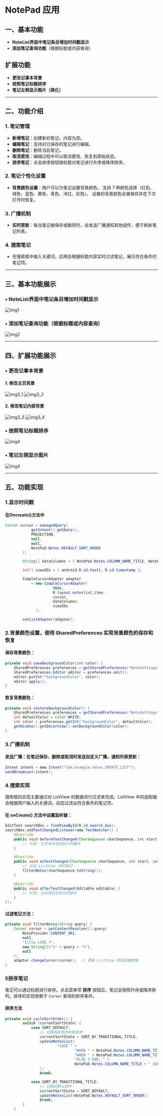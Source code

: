 # **NotePad 应用**

## 一、基本功能
- **NoteList界面中笔记条目增加时间戳显示**
- **添加笔记查询功能**（根据标题或内容查询）

## 扩展功能
- **更改记事本背景**
- **按照笔记标题排序**
- **笔记左侧显示图片（美化）**

---

## 二、功能介绍

### 1. 笔记管理
- **新增笔记**：创建新的笔记，内容为空。
- **编辑笔记**：支持对已保存的笔记进行编辑。
- **删除笔记**：删除当前笔记。
- **取消更改**：编辑过程中可以取消更改，恢复到原始状态。
- **排序笔记**：点击排序按钮按标题对笔记进行升序或降序排序。

### 2. 笔记个性化设置
- **背景颜色设置**：用户可以为笔记设置背景颜色。
  支持 7 种颜色选择（红色、绿色、蓝色、黄色、青色、洋红、灰色）。
  设置的背景颜色会被保存并在下次打开时恢复。

### 3. 广播机制
- **实时更新**：每当笔记被保存或删除时，会发送广播通知其他组件，便于刷新笔记列表。

### 4. 搜索笔记
- 在搜索框中输入关键词，应用会根据标题内容实时过滤笔记，展示符合条件的笔记项。

---

## 三、基本功能展示

### • **NoteList界面中笔记条目增加时间戳显示**
![img1](app/src/main/java/com/example/android/notepad/img_readme/img1.png)

### • **添加笔记查询功能（根据标题或内容查询）**
![img2](app/src/main/java/com/example/android/notepad/img_readme/img2.png)

---

## 四、扩展功能展示

### • **更改记事本背景**

#### 1. 修改主页背景
![img3_1](app/src/main/java/com/example/android/notepad/img_readme/img3_1.png)
![img3_2](app/src/main/java/com/example/android/notepad/img_readme/img3_2.png)

#### 2. 修改笔记内部背景
![img3_3](app/src/main/java/com/example/android/notepad/img_readme/img3_3.png)
![img3_4](app/src/main/java/com/example/android/notepad/img_readme/img3_4.png)

### • **按照笔记标题排序**
![img4](app/src/main/java/com/example/android/notepad/img_readme/img4.png)

### • **笔记左侧显示图片**
![img4](app/src/main/java/com/example/android/notepad/img_readme/img4.png)

---

## 五、功能实现

### **1.显示时间戳**
#### 在Oncreate()方法中
```java
Cursor cursor = managedQuery(
            getIntent().getData(),            
            PROJECTION,                       
            null,                             
            null,                             
            NotePad.Notes.DEFAULT_SORT_ORDER  
        );

        String[] dataColumns = { NotePad.Notes.COLUMN_NAME_TITLE, NotePad.Notes.COLUMN_NAME_MODIFICATION_DATE } ;

        int[] viewIDs = { android.R.id.text1, R.id.timestamp };

        SimpleCursorAdapter adapter
            = new SimpleCursorAdapter(
                      this,                            
                      R.layout.noteslist_item,          
                      cursor,                           
                      dataColumns,
                      viewIDs
              );

        setListAdapter(adapter);
```

### **2.背景颜色设置，使用 SharedPreferences 实现背景颜色的保存和恢复**

#### 保存背景颜色：
```java
private void saveBackgroundColor(int color) {
    SharedPreferences preferences = getSharedPreferences("NoteSettings", MODE_PRIVATE);
    SharedPreferences.Editor editor = preferences.edit();
    editor.putInt("backgroundColor", color);
    editor.apply();
}
```
#### 恢复背景颜色：
```java
private void restoreBackgroundColor() {
    SharedPreferences preferences = getSharedPreferences("NoteSettings", MODE_PRIVATE);
    int defaultColor = Color.WHITE;
    int color = preferences.getInt("backgroundColor", defaultColor);
    getWindow().getDecorView().setBackgroundColor(color);
}
```
### **3.广播机制**
#### 发送广播：在笔记保存、删除或取消时发送自定义广播，通知列表更新：
```java
Intent intent = new Intent("com.example.notes.UPDATE_LIST");
sendBroadcast(intent);
```
### **4.搜索实现**
搜索框的实现主要通过对 ListView 的数据进行过滤来完成。ListView 中的适配器会根据用户输入的关键词，动态过滤出符合条件的笔记项。
#### 在 onCreate() 方法中设置监听器：
```java
EditText searchBox = findViewById(R.id.search_box);
searchBox.addTextChangedListener(new TextWatcher() {
    @Override
    public void beforeTextChanged(CharSequence charSequence, int start, int count, int after) {
        // 可选: 在文本改变前执行的操作
    }

    @Override
    public void onTextChanged(CharSequence charSequence, int start, int before, int after) {
        // 过滤 ListView 中的笔记
        filterNotes(charSequence.toString());
    }

    @Override
    public void afterTextChanged(Editable editable) {
        // 可选: 文本改变后执行的操作
    }
});
```
#### 过滤笔记方法：
```java
private void filterNotes(String query) {
    Cursor cursor = getContentResolver().query(
        NoteProvider.CONTENT_URI, 
        null,
        "title LIKE ?",
        new String[]{"%" + query + "%"},
        null
    );
    adapter.changeCursor(cursor);  // 更新 ListView 的适配器数据
}
```
### **5排序笔记**

笔记可以通过标题进行排序。点击菜单项 **排序** 按钮后，笔记会按照升序或降序排列。排序的实现依赖于 `Cursor` 查询的排序条件。
#### 排序方法
```java
private void cycleSortOrder() {
        switch (currentSortState) {
            case SORT_DEFAULT:
                // 切换到按传统标题排序
                currentSortState = SORT_BY_TRADITIONAL_TITLE;
                updateNotesList(
                        "CASE " +
                                "WHEN " + NotePad.Notes.COLUMN_NAME_TITLE + " GLOB '[0-9]*' THEN 1 " + // 数字或标点符号
                                "WHEN " + NotePad.Notes.COLUMN_NAME_TITLE + " GLOB '[A-Za-z]*' THEN 2 " + // 字母
                                "ELSE 3 END, " +
                                NotePad.Notes.COLUMN_NAME_TITLE + " COLLATE LOCALIZED ASC"
                );
                break;

            case SORT_BY_TRADITIONAL_TITLE:
                // 切换回默认排序
                currentSortState = SORT_DEFAULT;
                updateNotesList(NotePad.Notes.DEFAULT_SORT_ORDER);
                break;
        }
    }
```
